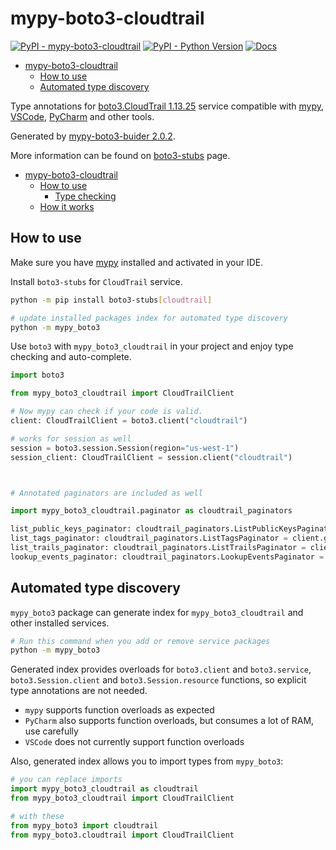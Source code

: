 # mypy-boto3-cloudtrail

[![PyPI - mypy-boto3-cloudtrail](https://img.shields.io/pypi/v/mypy-boto3-cloudtrail.svg?color=blue)](https://pypi.org/project/mypy-boto3-cloudtrail)
[![PyPI - Python Version](https://img.shields.io/pypi/pyversions/mypy-boto3-cloudtrail.svg?color=blue)](https://pypi.org/project/mypy-boto3-cloudtrail)
[![Docs](https://img.shields.io/readthedocs/mypy-boto3-builder.svg?color=blue)](https://mypy-boto3-builder.readthedocs.io/)

- [mypy-boto3-cloudtrail](#mypy-boto3-cloudtrail)
  - [How to use](#how-to-use)
  - [Automated type discovery](#automated-type-discovery)


Type annotations for
[boto3.CloudTrail 1.13.25](https://boto3.amazonaws.com/v1/documentation/api/1.13.25/reference/services/cloudtrail.html#CloudTrail) service
compatible with [mypy](https://github.com/python/mypy), [VSCode](https://code.visualstudio.com/),
[PyCharm](https://www.jetbrains.com/pycharm/) and other tools.

Generated by [mypy-boto3-buider 2.0.2](https://github.com/vemel/mypy_boto3_builder).

More information can be found on [boto3-stubs](https://pypi.org/project/boto3-stubs/) page.

- [mypy-boto3-cloudtrail](#mypy-boto3-cloudtrail)
  - [How to use](#how-to-use)
    - [Type checking](#type-checking)
  - [How it works](#how-it-works)

## How to use

Make sure you have [mypy](https://github.com/python/mypy) installed and activated in your IDE.

Install `boto3-stubs` for `CloudTrail` service.

```bash
python -m pip install boto3-stubs[cloudtrail]

# update installed packages index for automated type discovery
python -m mypy_boto3
```

Use `boto3` with `mypy_boto3_cloudtrail` in your project and enjoy type checking and auto-complete.

```python
import boto3

from mypy_boto3_cloudtrail import CloudTrailClient

# Now mypy can check if your code is valid.
client: CloudTrailClient = boto3.client("cloudtrail")

# works for session as well
session = boto3.session.Session(region="us-west-1")
session_client: CloudTrailClient = session.client("cloudtrail")



# Annotated paginators are included as well

import mypy_boto3_cloudtrail.paginator as cloudtrail_paginators

list_public_keys_paginator: cloudtrail_paginators.ListPublicKeysPaginator = client.get_paginator("list_public_keys")
list_tags_paginator: cloudtrail_paginators.ListTagsPaginator = client.get_paginator("list_tags")
list_trails_paginator: cloudtrail_paginators.ListTrailsPaginator = client.get_paginator("list_trails")
lookup_events_paginator: cloudtrail_paginators.LookupEventsPaginator = client.get_paginator("lookup_events")
```

## Automated type discovery

`mypy_boto3` package can generate index for `mypy_boto3_cloudtrail` and other installed services.

```bash
# Run this command when you add or remove service packages
python -m mypy_boto3
```

Generated index provides overloads for `boto3.client` and `boto3.service`,
`boto3.Session.client` and `boto3.Session.resource` functions,
so explicit type annotations are not needed.

- `mypy` supports function overloads as expected
- `PyCharm` also supports function overloads, but consumes a lot of RAM, use carefully
- `VSCode` does not currently support function overloads

Also, generated index allows you to import types from `mypy_boto3`:

```python
# you can replace imports
import mypy_boto3_cloudtrail as cloudtrail
from mypy_boto3_cloudtrail import CloudTrailClient

# with these
from mypy_boto3 import cloudtrail
from mypy_boto3.cloudtrail import CloudTrailClient
```